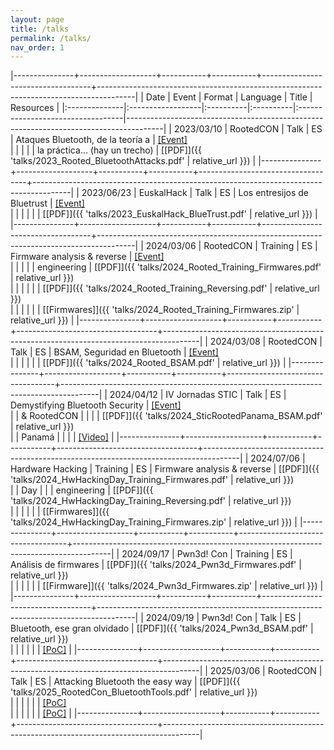 ```yaml
---
layout: page
title: /talks
permalink: /talks/
nav_order: 1
---
```


|---------------+-------------------+-----------+-----------+-----------------------------------+---------------------------------------------------------------------------------------|
| Date          | Event             | Format    | Language  | Title                             | Resources                                                                             |
|:--------------|:------------------|:----------|:----------|:----------------------------------|---------------------------------------------------------------------------------------|
| 2023/03/10    | RootedCON         | Talk      | ES        | Ataques Bluetooth, de la teoría a | [[Event]](https://www.rootedcon.com/archive/rooted2023/)                              \
|               |                   |           |           | la práctica... (hay un trecho)    | [[PDF]]({{ 'talks/2023_Rooted_BluetoothAttacks.pdf' | relative_url }})                |
|---------------+-------------------+-----------+-----------+-----------------------------------+---------------------------------------------------------------------------------------|
| 2023/06/23    | EuskalHack        | Talk      | ES        | Los entresijos de Bluetrust       | [[Event]](https://www.euskalhack.org/securitycongress2023/)                           \
|               |                   |           |           |                                   | [[PDF]]({{ 'talks/2023_EuskalHack_BlueTrust.pdf' | relative_url }})                   |
|---------------+-------------------+-----------+-----------+-----------------------------------+---------------------------------------------------------------------------------------|
| 2024/03/06    | RootedCON         | Training  | ES        | Firmware analysis & reverse       | [[Event]](https://www.rootedcon.com/archive/rooted2024/)                              \
|               |                   |           |           | engineering                       | [[PDF]]({{ 'talks/2024_Rooted_Training_Firmwares.pdf' | relative_url }})              \
|               |                   |           |           |                                   | [[PDF]]({{ 'talks/2024_Rooted_Training_Reversing.pdf' | relative_url }})              \
|               |                   |           |           |                                   | [[Firmwares]]({{ 'talks/2024_Rooted_Training_Firmwares.zip' | relative_url }})        |
|---------------+-------------------+-----------+-----------+-----------------------------------+---------------------------------------------------------------------------------------|
| 2024/03/08    | RootedCON         | Talk      | ES        | BSAM, Seguridad en Bluetooth      | [[Event]](https://www.rootedcon.com/archive/rooted2024/)                              \
|               |                   |           |           |                                   | [[PDF]]({{ 'talks/2024_Rooted_BSAM.pdf' | relative_url }})                            |
|---------------+-------------------+-----------+-----------+-----------------------------------+---------------------------------------------------------------------------------------|
| 2024/04/12    | IV Jornadas STIC  | Talk      | ES        | Demystifying Bluetooth Security   | [[Event]](https://www.rootedcon.com/archive/rooted2024/)                              \
|               | & RootedCON       |           |           |                                   | [[PDF]]({{ 'talks/2024_SticRootedPanama_BSAM.pdf' | relative_url }})                  \
|               | Panamá            |           |           |                                   | [[Video]](https://www.youtube.com/watch?v=VFcsHFsnHFc)                                |
|---------------+-------------------+-----------+-----------+-----------------------------------+---------------------------------------------------------------------------------------|
| 2024/07/06    | Hardware Hacking  | Training  | ES        | Firmware analysis & reverse       | [[PDF]]({{ 'talks/2024_HwHackingDay_Training_Firmwares.pdf' | relative_url }})        \
|               | Day               |           |           | engineering                       | [[PDF]]({{ 'talks/2024_HwHackingDay_Training_Reversing.pdf' | relative_url }})        \
|               |                   |           |           |                                   | [[Firmwares]]({{ 'talks/2024_HwHackingDay_Training_Firmwares.zip' | relative_url }})  |
|---------------+-------------------+-----------+-----------+-----------------------------------+---------------------------------------------------------------------------------------|
| 2024/09/17    | Pwn3d! Con        | Training  | ES        | Análisis de firmwares             | [[PDF]]({{ 'talks/2024_Pwn3d_Firmwares.pdf' | relative_url }})                        \
|               |                   |           |           |                                   | [[Firmware]]({{ 'talks/2024_Pwn3d_Firmwares.zip' | relative_url }})                   |
|---------------+-------------------+-----------+-----------+-----------------------------------+---------------------------------------------------------------------------------------|
| 2024/09/19    | Pwn3d! Con        | Talk      | ES        | Bluetooth, ese gran olvidado      | [[PDF]]({{ 'talks/2024_Pwn3d_BSAM.pdf' | relative_url }})                             \
|               |                   |           |           |                                   | [[PoC]](https://github.com/TarlogicSecurity/BlueSpy)                                  |
|---------------+-------------------+-----------+-----------+-----------------------------------+---------------------------------------------------------------------------------------|
| 2025/03/06    | RootedCON         | Talk      | ES        | Attacking Bluetooth the easy way  | [[PDF]]({{ 'talks/2025_RootedCon_BluetoothTools.pdf' | relative_url }})               \
|               |                   |           |           |                                   | [[PoC]](https://github.com/antoniovazquezblanco/usbbluetooth)                         \
|               |                   |           |           |                                   | [[PoC]](https://github.com/antoniovazquezblanco/scapy-usbbluetooth)                   |
|---------------+-------------------+-----------+-----------+-----------------------------------+---------------------------------------------------------------------------------------|
